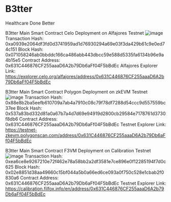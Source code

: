 <h1>B3tter</h1>
Healthcare Done Better


B3tter Main Smart Contract Celo Deployment on Alfajores Testnet
![image](https://github.com/TechieTeee/B3tter/assets/100870737/ed302f5a-ef9f-4b55-a25c-03ca7f3d9d34)
Transaction Hash: 0xa0939e2064df3fd0d3741959ad1d76930294a69e03f3da429b61c9e0ed74c151
Block Hash: 0x071058246ab0bbddc166ca486abb443dbcc59e588d5335fa6134b96e9a4b15e5
Contract Address: 0x631C446876CF255aaaD6A2b79Db6aFf04F5bBdEc
Alfajores Explorer Link: https://explorer.celo.org/alfajores/address/0x631C446876CF255aaaD6A2b79Db6aFf04F5bBdEc


B3tter Main Smart Contract Polygon Deployment on zkEVM Testnet
![image](https://github.com/TechieTeee/B3tter/assets/100870737/721673b8-46c4-4bc0-8bb8-d19d8d73f440)
Transaction Hash: 0x88e8b2ba5eefb610709a7ab4a7910c08c79f78df7288d54ccc9d557559bc37ee
Block Hash: 0x537a83bd332d81a0a67b7a4d7d69e94919d2800cb29584e7178761d3730f8db6
Contract Address: 0x631C446876CF255aaaD6A2b79Db6aFf04F5bBdEc
Testnet Explorer Link: https://testnet-zkevm.polygonscan.com/address/0x631C446876CF255aaaD6A2b79Db6aFf04F5bBdEc


B3tter Main Smart Contract F3VM Deployment on Calibration Testnet 
![image](https://github.com/TechieTeee/B3tter/assets/100870737/6f6d5934-1196-4cfc-b82a-671a843701fe)
Transaction Hash: 0xea6ce8e9267210e72f462e78a58bb2a2df3581e7ce896e0f12285194f7d0c625
Block Hash: 0x02e8851d38aa49660c15bf044a5b0a66ed6ce093a0f750c528e1cbab2f0830a6
Contract Address: 0x631C446876CF255aaaD6A2b79Db6aFf04F5bBdEc
Testnet Explorer Link: https://calibration.filfox.info/en/address/0x631C446876CF255aaaD6A2b79Db6aFf04F5bBdEc
